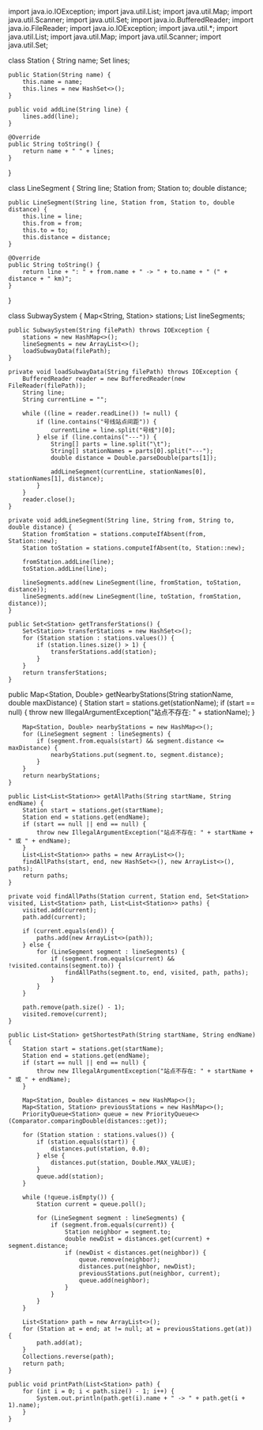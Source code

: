 import java.io.IOException;
import java.util.List;
import java.util.Map;
import java.util.Scanner;
import java.util.Set;
import java.io.BufferedReader;
import java.io.FileReader;
import java.io.IOException;
import java.util.*;
import java.util.List;
import java.util.Map;
import java.util.Scanner;
import java.util.Set;



class Station {
    String name;
    Set<String> lines;

    public Station(String name) {
        this.name = name;
        this.lines = new HashSet<>();
    }

    public void addLine(String line) {
        lines.add(line);
    }

    @Override
    public String toString() {
        return name + " " + lines;
    }
}

class LineSegment {
    String line;
    Station from;
    Station to;
    double distance;

    public LineSegment(String line, Station from, Station to, double distance) {
        this.line = line;
        this.from = from;
        this.to = to;
        this.distance = distance;
    }

    @Override
    public String toString() {
        return line + ": " + from.name + " -> " + to.name + " (" + distance + " km)";
    }
}

class SubwaySystem {
    Map<String, Station> stations;
    List<LineSegment> lineSegments;

    public SubwaySystem(String filePath) throws IOException {
        stations = new HashMap<>();
        lineSegments = new ArrayList<>();
        loadSubwayData(filePath);
    }

    private void loadSubwayData(String filePath) throws IOException {
        BufferedReader reader = new BufferedReader(new FileReader(filePath));
        String line;
        String currentLine = "";

        while ((line = reader.readLine()) != null) {
            if (line.contains("号线站点间距")) {
                currentLine = line.split("号线")[0];
            } else if (line.contains("---")) {
                String[] parts = line.split("\t");
                String[] stationNames = parts[0].split("---");
                double distance = Double.parseDouble(parts[1]);

                addLineSegment(currentLine, stationNames[0], stationNames[1], distance);
            }
        }
        reader.close();
    }

    private void addLineSegment(String line, String from, String to, double distance) {
        Station fromStation = stations.computeIfAbsent(from, Station::new);
        Station toStation = stations.computeIfAbsent(to, Station::new);

        fromStation.addLine(line);
        toStation.addLine(line);

        lineSegments.add(new LineSegment(line, fromStation, toStation, distance));
        lineSegments.add(new LineSegment(line, toStation, fromStation, distance));
    }

    public Set<Station> getTransferStations() {
        Set<Station> transferStations = new HashSet<>();
        for (Station station : stations.values()) {
            if (station.lines.size() > 1) {
                transferStations.add(station);
            }
        }
        return transferStations;
    }

  public Map<Station, Double> getNearbyStations(String stationName, double maxDistance) {
        Station start = stations.get(stationName);
        if (start == null) {
            throw new IllegalArgumentException("站点不存在: " + stationName);
        }

        Map<Station, Double> nearbyStations = new HashMap<>();
        for (LineSegment segment : lineSegments) {
            if (segment.from.equals(start) && segment.distance <= maxDistance) {
                nearbyStations.put(segment.to, segment.distance);
            }
        }
        return nearbyStations;
    }

    public List<List<Station>> getAllPaths(String startName, String endName) {
        Station start = stations.get(startName);
        Station end = stations.get(endName);
        if (start == null || end == null) {
            throw new IllegalArgumentException("站点不存在: " + startName + " 或 " + endName);
        }
        List<List<Station>> paths = new ArrayList<>();
        findAllPaths(start, end, new HashSet<>(), new ArrayList<>(), paths);
        return paths;
    }

    private void findAllPaths(Station current, Station end, Set<Station> visited, List<Station> path, List<List<Station>> paths) {
        visited.add(current);
        path.add(current);

        if (current.equals(end)) {
            paths.add(new ArrayList<>(path));
        } else {
            for (LineSegment segment : lineSegments) {
                if (segment.from.equals(current) && !visited.contains(segment.to)) {
                    findAllPaths(segment.to, end, visited, path, paths);
                }
            }
        }

        path.remove(path.size() - 1);
        visited.remove(current);
    }

    public List<Station> getShortestPath(String startName, String endName) {
        Station start = stations.get(startName);
        Station end = stations.get(endName);
        if (start == null || end == null) {
            throw new IllegalArgumentException("站点不存在: " + startName + " 或 " + endName);
        }

        Map<Station, Double> distances = new HashMap<>();
        Map<Station, Station> previousStations = new HashMap<>();
        PriorityQueue<Station> queue = new PriorityQueue<>(Comparator.comparingDouble(distances::get));

        for (Station station : stations.values()) {
            if (station.equals(start)) {
                distances.put(station, 0.0);
            } else {
                distances.put(station, Double.MAX_VALUE);
            }
            queue.add(station);
        }

        while (!queue.isEmpty()) {
            Station current = queue.poll();

            for (LineSegment segment : lineSegments) {
                if (segment.from.equals(current)) {
                    Station neighbor = segment.to;
                    double newDist = distances.get(current) + segment.distance;
                    if (newDist < distances.get(neighbor)) {
                        queue.remove(neighbor);
                        distances.put(neighbor, newDist);
                        previousStations.put(neighbor, current);
                        queue.add(neighbor);
                    }
                }
            }
        }

        List<Station> path = new ArrayList<>();
        for (Station at = end; at != null; at = previousStations.get(at)) {
            path.add(at);
        }
        Collections.reverse(path);
        return path;
    }

    public void printPath(List<Station> path) {
        for (int i = 0; i < path.size() - 1; i++) {
            System.out.println(path.get(i).name + " -> " + path.get(i + 1).name);
        }
    }
   
